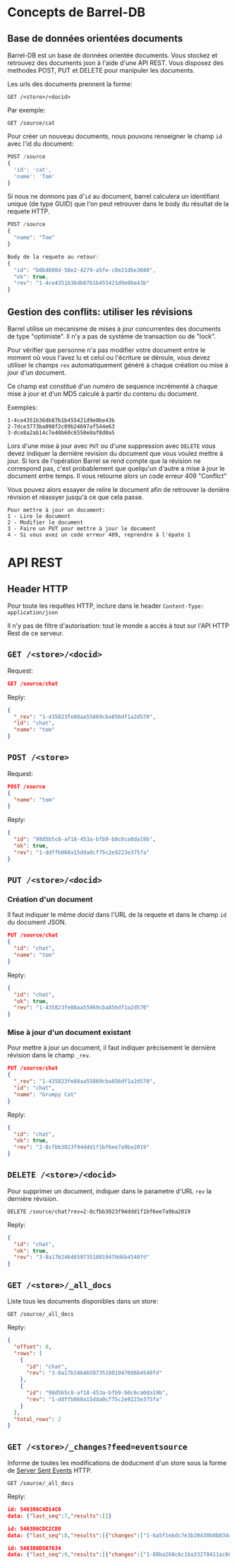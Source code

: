 # Concepts de Barrel-DB

## Base de données orientées documents

Barrel-DB est un base de données orientée documents. Vous stockez et retrouvez des
documents json à l'aide d'une API REST. Vous disposez des methodes POST, PUT et
DELETE pour manipuler les documents.

Les urls des documents prennent la forme:

    GET /<store>/<docid>

Par exemple:

    GET /source/cat


Pour créer un nouveau documents, nous pouvons renseigner le champ `id` avec l'id du
document:

```js
POST /source
{
  'id': 'cat',
  'name': 'Tom'
}
```

Si nous ne donnons pas d'`id` au document, barrel calculera un identifiant
unique (de type GUID) que l'on peut retrouver dans le body du résultat de la requete HTTP.

```js
POST /source
{
  "name": "Tom"
}

Body de la requete au retour:
{
  "id": "b0bd800d-58e2-4279-a5fe-c8e21dbe3040",
  "ok": true,
  "rev": "1-4ce4351b36db87b1b455421d9e0be43b"
}
```


## Gestion des conflits: utiliser les révisions

Barrel utilise un mecanisme de mises à jour concurrentes des documents de type "optimiste".
Il n'y a pas de système de transaction ou de "lock".

Pour vérifier que personne n'a pas modifier votre document entre le moment où vous l'avez lu
et celui ou l'écriture se déroule, vous devez utiliser le champs `rev` automatiquement
généré à chaque création ou mise à jour d'un document.

Ce champ est constitué d'un numéro de sequence incrémenté à chaque mise à jour et d'un MD5
calculé à partir du contenu du document.

Exemples:

```
1-4ce4351b36db87b1b455421d9e0be43b
2-7dce3773ba098f2c09b24697af544e63
3-dce8a2ab14c7e40b60c6550e8af8d0a5
```

Lors d'une mise à jour avec `PUT` ou d'une suppression avec `DELETE` vous devez indiquer
la dernière revision du document que vous voulez mettre à jour. Si lors de l'opération
Barrel se rend compte que la révision ne correspond pas, c'est probablement que quelqu'un d'autre
a mise à jour le document entre temps. Il vous retourne alors un code erreur 409 "Conflict"

Vous pouvez alors essayer de relire le document afin
de retrouver la denière révision et réassyer jusqu'à ce que cela passe.

```text
Pour mettre à jour un document:
1 - Lire le document
2 - Modifier le document
3 - Faire un PUT pour mettre à jour le document
4 - Si vous avez un code erreur 409, reprendre à l'épate 1
```

# API REST

## Header HTTP

Pour toute les requêtes HTTP, inclure dans le header `Content-Type: application/json`

Il n'y pas de filtre d'autorisation: tout le monde a accès à tout sur l'API HTTP Rest de ce serveur.

## `GET /<store>/<docid>`

Request:
```json
GET /source/chat
```

Reply:
```json
{
  "_rev": "1-435823fe88aa55869cba856df1a2d570",
  "id": "chat",
  "name": "tom"
}
```

## `POST /<store>`

Request:
```json
POST /source
{
  "name": "tom"
}
```

Reply:
```json
{
  "id": "98d5b5c8-af18-453a-bfb9-b0c6ca0da19b",
  "ok": true,
  "rev": "1-ddffb068a15dda0cf75c2e9223e375fa"
}
```

## `PUT /<store>/<docid>`

### Création d'un document

Il faut indiquer le même *docid* dans l'URL de la requete et dans le champ `id` du document JSON.

```json
PUT /source/chat
{
  "id": "chat",
  "name": "tom"
}
```

Reply:
```json
{
  "id": "chat",
  "ok": true,
  "rev": "1-435823fe88aa55869cba856df1a2d570"
}
```

### Mise à jour d'un document existant

Pour mettre à jour un document, il faut indiquer précisement le dernière révision dans le champ `_rev`.

```json
PUT /source/chat
{
  "_rev": "1-435823fe88aa55869cba856df1a2d570",
  "id": "chat",
  "name": "Grumpy Cat"
}
```

Reply:
```json
{
  "id": "chat",
  "ok": true,
  "rev": "2-8cfbb3023f94ddd1f1bf6ee7a9ba2019"
}
```

## `DELETE /<store>/<docid>`

Pour supprimer un document, indiquer dans le parametre d'URL `rev` la dernière révision.

```text
DELETE /source/chat?rev=2-8cfbb3023f94ddd1f1bf6ee7a9ba2019
```

Reply:
```json
{
  "id": "chat",
  "ok": true,
  "rev": "3-8a17b246465973518019470d6b4540fd"
}
```

## `GET /<store>/_all_docs`

Liste tous les documents disponibles dans un store:

```text
GET /source/_all_docs
```

Reply:
```json
{
  "offset": 0,
  "rows": [
    {
      "id": "chat",
      "rev": "3-8a17b246465973518019470d6b4540fd"
    },
    {
      "id": "98d5b5c8-af18-453a-bfb9-b0c6ca0da19b",
      "rev": "1-ddffb068a15dda0cf75c2e9223e375fa"
    }
  ],
  "total_rows": 2
}
```

## `GET /<store>/_changes?feed=eventsource`

Informe de toutes les modifications de doducment d'un store sous la forme de
[Server Sent Events](https://www.w3.org/TR/eventsource/) HTTP.

```text
GET /source/_all_docs
```

Reply:
```json
id: 546386C4D14C0
data: {"last_seq":7,"results":[]}

id: 546386CDC2CE0
data: {"last_seq":8,"results":[{"changes":["1-6a5f1ebdc7e3b20430b8b834dd505e32"],"id":"51b38616-b2fe-4772-9dbe-6c06575961d7","seq":8}]}

id: 546386D507634
data: {"last_seq":9,"results":[{"changes":["1-88ba268c6c1ba33270411ac6666a7fe1"],"id":"2285c50e-c30a-4aeb-ace8-10c5befb09bc","seq":9}]}
```
